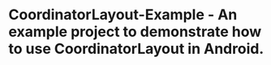# CoordinatorLayout-Example - An example project to demonstrate how to use CoordinatorLayout in Android.